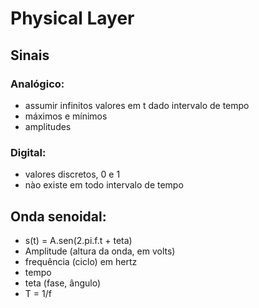 # Physical Layer


## Sinais
### Analógico:
- assumir infinitos valores em t dado intervalo de tempo
- máximos e mínimos
- amplitudes

### Digital:
- valores discretos, 0 e 1
- nào existe em todo intervalo de tempo

## Onda senoidal:
- s(t) = A.sen(2.pi.f.t + teta)
- Amplitude (altura da onda, em volts)
- frequência (ciclo) em hertz
- tempo
- teta (fase, ângulo)
- T = 1/f
